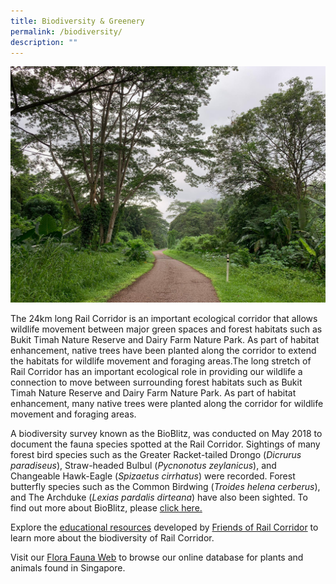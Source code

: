 ```yaml
---
title: Biodiversity & Greenery
permalink: /biodiversity/
description: ""
---
```

![rail corridor greenery](/images/RC%20Central/Central_path4_IMG-20210521-WA0011.jpg)

The 24km long Rail Corridor is an important ecological corridor that allows wildlife movement between major green spaces and forest habitats such as Bukit Timah Nature Reserve and Dairy Farm Nature Park. As part of habitat enhancement, native trees have been planted along the corridor to extend the habitats for wildlife movement and foraging areas.The long stretch of Rail Corridor has an important ecological role in providing our wildlife a connection to move between surrounding forest habitats such as Bukit Timah Nature Reserve and Dairy Farm Nature Park. As part of habitat enhancement, many native trees were planted along the corridor for wildlife movement and foraging areas. 

A biodiversity survey known as the BioBlitz, was conducted on May 2018 to document the fauna species spotted at the Rail Corridor. Sightings of many forest bird species such as the Greater Racket-tailed Drongo (_Dicrurus paradiseus_), Straw-headed Bulbul (_Pycnonotus zeylanicus_), and Changeable Hawk-Eagle (*Spizaetus cirrhatus*) were recorded. Forest butterfly species such as the Common Birdwing (_Troides_ _helena_ _cerberus_), and The Archduke (_Lexias pardalis dirteana_) have also been sighted. To find out more about BioBlitz, please [click here.](https://www.nparks.gov.sg/biodiversity/community-in-nature-initiative/bioblitz)

Explore the [educational resources](https://nparks-test1-staging.netlify.app/resource/education-resources/permalink) developed by [Friends of Rail Corridor](https://nparks-test1-staging.netlify.app/our-rail-corridor/friends/) to learn more about the biodiversity of Rail Corridor. 


Visit our [Flora Fauna Web](https://www.nparks.gov.sg/florafaunaweb) to browse our online database for plants and animals found in Singapore.